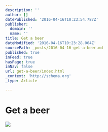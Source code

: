 ```yaml
---
description: ''
author: []
datePublished: '2016-04-16T10:23:54.787Z'
publisher:
  domain: ''
  name: ''
title: Get a beer
dateModified: '2016-04-16T10:23:28.064Z'
sourcePath: _posts/2016-04-16-get-a-beer.md
published: true
inFeed: true
hasPage: true
inNav: false
url: get-a-beer/index.html
_context: 'http://schema.org'
_type: Article

---
```

# Get a beer
![](https://the-grid-user-content.s3-us-west-2.amazonaws.com/ff53b361-eaef-42e5-8b81-ea28d31a2ec0.png)